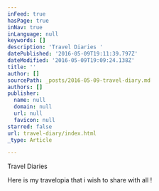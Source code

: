 ```yaml
---
inFeed: true
hasPage: true
inNav: true
inLanguage: null
keywords: []
description: 'Travel Diaries '
datePublished: '2016-05-09T19:11:39.797Z'
dateModified: '2016-05-09T19:09:24.138Z'
title: ''
author: []
sourcePath: _posts/2016-05-09-travel-diary.md
authors: []
publisher:
  name: null
  domain: null
  url: null
  favicon: null
starred: false
url: travel-diary/index.html
_type: Article

---
```

Travel Diaries 

Here is my travelopia that i wish to share with all !